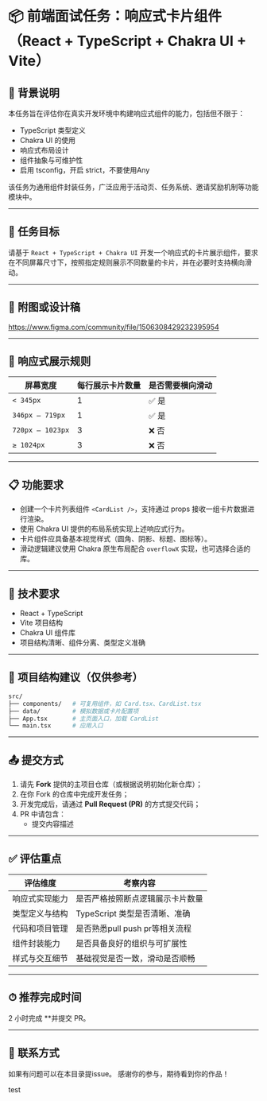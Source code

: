 # 📦 前端面试任务：响应式卡片组件（React + TypeScript + Chakra UI + Vite）

## 🧠 背景说明

本任务旨在评估你在真实开发环境中构建响应式组件的能力，包括但不限于：

- TypeScript 类型定义
- Chakra UI 的使用
- 响应式布局设计
- 组件抽象与可维护性
- 启用 tsconfig，开启 strict，不要使用Any

该任务为通用组件封装任务，广泛应用于活动页、任务系统、邀请奖励机制等功能模块中。

---

## 🎯 任务目标

请基于 `React + TypeScript + Chakra UI` 开发一个响应式的卡片展示组件，要求在不同屏幕尺寸下，按照指定规则展示不同数量的卡片，并在必要时支持横向滑动。

---

## 📎 附图或设计稿
https://www.figma.com/community/file/1506308429232395954

---

## 📱 响应式展示规则

| 屏幕宽度            | 每行展示卡片数量 | 是否需要横向滑动 |
|---------------------|------------------|------------------|
| `< 345px`           | 1                | ✅ 是             |
| `346px – 719px`     | 1                | ✅ 是             |
| `720px – 1023px`    | 3                | ❌ 否           |
| `≥ 1024px`          | 3                | ❌ 否             |

---

## 📋 功能要求

- 创建一个卡片列表组件 `<CardList />`，支持通过 props 接收一组卡片数据进行渲染。
- 使用 Chakra UI 提供的布局系统实现上述响应式行为。
- 卡片组件应具备基本视觉样式（圆角、阴影、标题、图标等）。
- 滑动逻辑建议使用 Chakra 原生布局配合 `overflowX` 实现，也可选择合适的库。

---

## 🧰 技术要求

- React + TypeScript
- Vite 项目结构
- Chakra UI 组件库
- 项目结构清晰、组件分离、类型定义准确

---

## 📂 项目结构建议（仅供参考）
```bash
src/
├── components/   # 可复用组件，如 Card.tsx、CardList.tsx
├── data/         # 模拟数据或卡片配置项
├── App.tsx       # 主页面入口，加载 CardList
└── main.tsx      # 应用入口
```
---

## 📤 提交方式

1. 请先 **Fork** 提供的主项目仓库（或根据说明初始化新仓库）；
2. 在你 Fork 的仓库中完成开发任务；
3. 开发完成后，请通过 **Pull Request (PR)** 的方式提交代码；
4. PR 中请包含：
   - 提交内容描述

---

## ✅ 评估重点

| 评估维度         | 考察内容                           |
|------------------|------------------------------------|
| 响应式实现能力   | 是否严格按照断点逻辑展示卡片数量   |
| 类型定义与结构   | TypeScript 类型是否清晰、准确      |
| 代码和项目管理   | 是否熟悉pull push pr等相关流程  |
| 组件封装能力     | 是否具备良好的组织与可扩展性       |
| 样式与交互细节   | 基础视觉是否一致，滑动是否顺畅     |

---

## ⏱ 推荐完成时间

2 小时完成 **并提交 PR。

---


## 📩 联系方式
如果有问题可以在本目录提issue。
感谢你的参与，期待看到你的作品！

test
